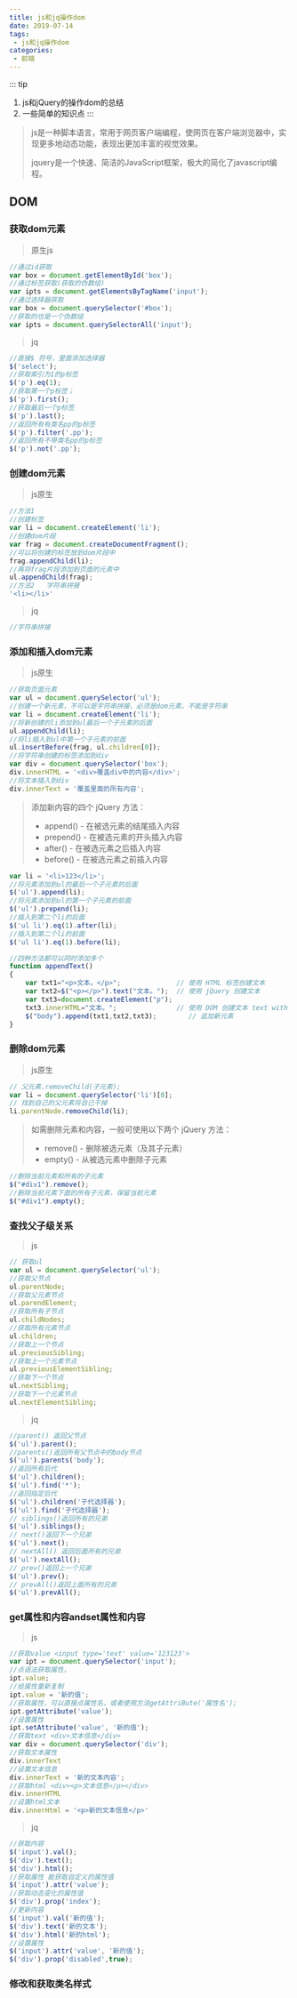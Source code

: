 ```yaml
---
title: js和jq操作dom
date: 2019-07-14
tags:
 - js和jq操作dom
categories:
 - 前端
---
```

::: tip
1. js和jQuery的操作dom的总结
2. 一些简单的知识点
:::
<!-- more -->
> js是一种脚本语言，常用于网页客户端编程，使网页在客户端浏览器中，实现更多地动态功能，表现出更加丰富的视觉效果。
>
> jquery是一个快速、简洁的JavaScript框架，极大的简化了javascript编程。

## DOM

### 获取dom元素

> 原生js

```javascript
//通过id获取
var box = document.getElementById('box');
//通过标签获取(获取的伪数组)
var ipts = document.getElementsByTagName('input');
//通过选择器获取
var box = document.querySelector('#box');
//获取的也是一个伪数组
var ipts = document.querySelectorAll('input');
```

> jq

```javascript
//直接$ 符号，里面添加选择器
$('select');
//获取索引为1的p标签
$('p').eq(1);
//获取第一个p标签；
$('p').first();
//获取最后一个p标签
$('p').last();
//返回所有有类名pp的p标签
$('p').filter('.pp');
//返回所有不带类名pp的p标签
$('p').not('.pp');
```

###  创建dom元素

> js原生

```javascript
//方法1
//创建标签
var li = document.createElement('li');
//创建dom片段
var frag = document.createDocumentFragment();
//可以将创建的标签放到dom片段中
frag.appendChild(li);
//再将frag片段添加到页面的元素中
ul.appendChild(frag);
//方法2   字符串拼接
'<li></li>'
```

> jq

```javascript
//字符串拼接
```

###  添加和插入dom元素

> js原生

```javascript
//获取页面元素
var ul = document.querySelector('ul');
//创建一个新元素，不可以是字符串拼接，必须是dom元素，不能是字符串
var li = document.createElement('li');
//将新创建的li添加到ul最后一个子元素的后面
ul.appendChild(li);
//将li插入到ul中第一个子元素的前面
ul.insertBefore(frag, ul.children[0]);
//将字符串创建的标签添加到div
var div = document.querySelector('box');
div.innerHTML = '<div>覆盖div中的内容</div>';
//将文本插入到div
div.innerText = '覆盖里面的所有内容';
```

> 添加新内容的四个 jQuery 方法：
>
> - append() - 在被选元素的结尾插入内容
> - prepend() - 在被选元素的开头插入内容
> - after() - 在被选元素之后插入内容
> - before() - 在被选元素之前插入内容

```javascript
var li = '<li>123</li>';
//将元素添加到ul的最后一个子元素的后面
$('ul').append(li);
//将元素添加到ul的第一个子元素的前面
$('ul').prepend(li);
//插入到第二个li的后面
$('ul li').eq(1).after(li);
//插入到第二个li的前面
$('ul li').eq(1).before(li);
```

```javascript
//四种方法都可以同时添加多个
function appendText()
{
    var txt1="<p>文本。</p>";              // 使用 HTML 标签创建文本
    var txt2=$("<p></p>").text("文本。");  // 使用 jQuery 创建文本
    var txt3=document.createElement("p");
    txt3.innerHTML="文本。";               // 使用 DOM 创建文本 text with DOM
    $("body").append(txt1,txt2,txt3);        // 追加新元素
}
```

### 删除dom元素

> js原生

```javascript
// 父元素.removeChild(子元素);
var li = document.querySelector('li')[0];
// 找到自己的父元素将自己干掉
li.parentNode.removeChild(li);
```

> 如需删除元素和内容，一般可使用以下两个 jQuery 方法：
>
> - remove() - 删除被选元素（及其子元素）
> - empty() - 从被选元素中删除子元素

```javascript
//删除当前元素和所有的子元素
$("#div1").remove();
//删除当前元素下面的所有子元素，保留当前元素
$("#div1").empty();
```

### 查找父子级关系

> js

```javascript
// 获取ul
var ul = document.querySelector('ul');
//获取父节点
ul.parentNode;
//获取父元素节点
ul.parendElement;
//获取所有子节点
ul.childNodes;
//获取所有元素节点
ul.children;
//获取上一个节点
ul.previousSibling;
//获取上一个元素节点
ul.previousElementSibling;
//获取下一个节点
ul.nextSibling;
//获取下一个元素节点
ul.nextElementSibling;
```

> jq

```javascript
//parent() 返回父节点
$('ul').parent();
//parents()返回所有父节点中的body节点
$('ul').parents('body');
//返回所有后代
$('ul').children();
$('ul').find('*');
//返回指定后代
$('ul').children('子代选择器');
$('ul').find('子代选择器');
// siblings()返回所有的兄弟
$('ul').siblings();
// next()返回下一个兄弟
$('ul').next();
// nextAll() 返回后面所有的兄弟
$('ul').nextAll();
// prev()返回上一个兄弟
$('ul').prev();
// prevAll()返回上面所有的兄弟
$('ul').prevAll();
```

### get属性和内容andset属性和内容

> js

```javascript
//获取value <input type='text' value='123123'>
var ipt = document.querySelector('input');
//点语法获取属性，
ipt.value;
//给属性重新复制
ipt.value = '新的值';
//获取属性，可以直接点属性名，或者使用方法getAttriBute('属性名');
ipt.getAttribute('value');
//设置属性
ipt.setAttribute('value', '新的值');
//获取text <div>文本信息</div>
var div = document.querySelector('div');
//获取文本属性
div.innerText
//设置文本信息
div.innerText = '新的文本内容';
//获取html <div><p>文本信息</p></div>
div.innerHTML
//设置html文本
div.innerHtml = '<p>新的文本信息</p>'
```

> jq

```javascript
//获取内容
$('input').val();
$('div').text();
$('div').html();
//获取属性 能获取自定义的属性值
$('input').attr('value');
//获取动态变化的属性值
$('div').prop('index');
//更新内容
$('input').val('新的值');
$('div').text('新的文本');
$('div').html('新的html');
//设置属性
$('input').attr('value', '新的值');
$('div').prop('disabled',true);
```

### 修改和获取类名样式
